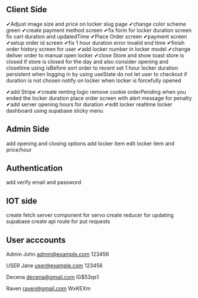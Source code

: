 ## Client Side

✔Adjust image size and price on locker slug page
✔change color scheme green
✔create payment method screen
✔fix form for locker duration screen fix cart duration and updatedTime
✔Place Order screen
✔payment screen
✔setup order id screen
✔fix 1 hour duration error invalid end time
✔finish order history screen for user
✔add locker number in locker model
✔change deliver order to manual open locker
✔close Store and show toast store is closed if store is closed for the day and also consider opening and closetime using isBefore
sort order to recent
set 1 hour locker duration persistent when logging in by using useState
do not let user to checkout if duration is not chosen
notify on locker when locker is forcefully opened

✔add Stripe
✔create renting logic
remove cookie orderPending when you ended the locker duration
place order screen with alert message for penalty
✔add server opening hours for duration
✔edit locker
realtime locker dashboard using supabase
sticky menu


## Admin Side

add opening and closing options
add locker item
edit locker item and price/hour

## Authentication

add verify email and password

## IOT side

create fetch server component for servo
create reducer for updating supabase
create api route for put requests

## User acccounts

Admin
John
admin@example.com
123456

USER
Jane
user@example.com
123456

Decena
decena@gmail.com
lG$53qs1

Raven
raven@gmail.com
WxKEXm
